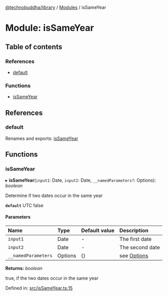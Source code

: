 [@technobuddha/library](../..) / [Modules](../Modules.md) / isSameYear

# Module: isSameYear

## Table of contents

### References

- [default](issameyear.md#default)

### Functions

- [isSameYear](issameyear.md#issameyear)

## References

### default

Renames and exports: [isSameYear](issameyear.md#issameyear)

## Functions

### isSameYear

▸ **isSameYear**(`input1`: Date, `input2`: Date, `__namedParameters?`: Options): *boolean*

Determine if two dates occur in the same year

**`default`** UTC false

#### Parameters

| Name | Type | Default value | Description |
| :------ | :------ | :------ | :------ |
| `input1` | Date | - | The first date |
| `input2` | Date | - | The second date |
| `__namedParameters` | Options | {} | see [Options](almostequals.md#options) |

**Returns:** *boolean*

true, if the two dates occur in the same year

Defined in: [src/isSameYear.ts:15](../src/isSameYear.ts#L15)
